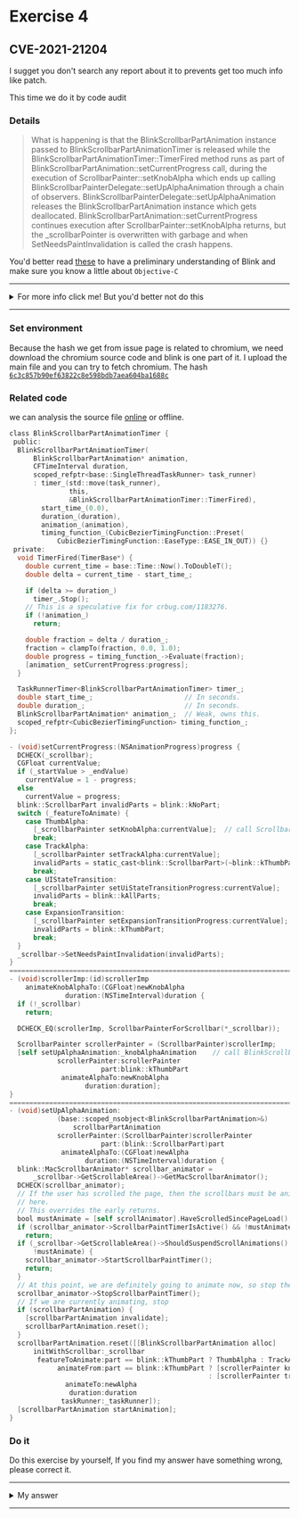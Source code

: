 # Exercise 4

## CVE-2021-21204
I sugget you don't search any report about it to prevents get too much info like patch.

This time we do it by code audit

### Details

> What is happening is that the BlinkScrollbarPartAnimation instance
  passed to BlinkScrollbarPartAnimationTimer is released while
  the BlinkScrollbarPartAnimationTimer::TimerFired method runs as
  part of BlinkScrollbarPartAnimation::setCurrentProgress call,
  during the execution of ScrollbarPainter::setKnobAlpha which ends
  up calling BlinkScrollbarPainterDelegate::setUpAlphaAnimation
  through a chain of observers.
  BlinkScrollbarPainterDelegate::setUpAlphaAnimation releases the
  BlinkScrollbarPartAnimation instance which gets deallocated.
  BlinkScrollbarPartAnimation::setCurrentProgress continues execution
  after ScrollbarPainter::setKnobAlpha returns, but the _scrollbarPointer
  is overwritten with garbage and when SetNeedsPaintInvalidation
  is called the crash happens.

You'd better read [these](https://www.chromium.org/blink) to have a preliminary understanding of Blink and make sure you know a little about `Objective-C`

---------

<details>
  <summary>For more info click me! But you'd better not do this</summary>

  https://bugs.chromium.org/p/chromium/issues/detail?id=1189926

</details>

--------

### Set environment

Because the hash we get from issue page is related to chromium, we need download the chromium source code and blink is one part of it. I upload the main file and you can try to fetch chromium.
The hash [`6c3c857b90ef63822c8e598bdb7aea604ba1688c`](https://github.com/chromium/chromium/tree/6c3c857b90ef63822c8e598bdb7aea604ba1688c/third_party/blink)

### Related code
we can analysis the source file [online](https://source.chromium.org/chromium/chromium/src/+/6c3c857b90ef63822c8e598bdb7aea604ba1688c:third_party/blink/renderer/core/scroll/mac_scrollbar_animator_impl.mm#414) or offline.

```objective-c
class BlinkScrollbarPartAnimationTimer {
 public:
  BlinkScrollbarPartAnimationTimer(
      BlinkScrollbarPartAnimation* animation,
      CFTimeInterval duration,
      scoped_refptr<base::SingleThreadTaskRunner> task_runner)
      : timer_(std::move(task_runner),
               this,
               &BlinkScrollbarPartAnimationTimer::TimerFired),
        start_time_(0.0),
        duration_(duration),
        animation_(animation),
        timing_function_(CubicBezierTimingFunction::Preset(
            CubicBezierTimingFunction::EaseType::EASE_IN_OUT)) {}
 private:
  void TimerFired(TimerBase*) {
    double current_time = base::Time::Now().ToDoubleT();
    double delta = current_time - start_time_;

    if (delta >= duration_)
      timer_.Stop();
    // This is a speculative fix for crbug.com/1183276.
    if (!animation_)
      return;

    double fraction = delta / duration_;
    fraction = clampTo(fraction, 0.0, 1.0);
    double progress = timing_function_->Evaluate(fraction);
    [animation_ setCurrentProgress:progress];
  }

  TaskRunnerTimer<BlinkScrollbarPartAnimationTimer> timer_;
  double start_time_;                       // In seconds.
  double duration_;                         // In seconds.
  BlinkScrollbarPartAnimation* animation_;  // Weak, owns this.
  scoped_refptr<CubicBezierTimingFunction> timing_function_;
};
```

```objective-c
- (void)setCurrentProgress:(NSAnimationProgress)progress {
  DCHECK(_scrollbar);
  CGFloat currentValue;
  if (_startValue > _endValue)
    currentValue = 1 - progress;
  else
    currentValue = progress;
  blink::ScrollbarPart invalidParts = blink::kNoPart;
  switch (_featureToAnimate) {
    case ThumbAlpha:
      [_scrollbarPainter setKnobAlpha:currentValue];  // call ScrollbarPainter::setKnobAlpha
      break;
    case TrackAlpha:
      [_scrollbarPainter setTrackAlpha:currentValue];
      invalidParts = static_cast<blink::ScrollbarPart>(~blink::kThumbPart);
      break;
    case UIStateTransition:
      [_scrollbarPainter setUiStateTransitionProgress:currentValue];
      invalidParts = blink::kAllParts;
      break;
    case ExpansionTransition:
      [_scrollbarPainter setExpansionTransitionProgress:currentValue];
      invalidParts = blink::kThumbPart;
      break;
  }
  _scrollbar->SetNeedsPaintInvalidation(invalidParts);
}
============================================================================
- (void)scrollerImp:(id)scrollerImp
    animateKnobAlphaTo:(CGFloat)newKnobAlpha
              duration:(NSTimeInterval)duration {
  if (!_scrollbar)
    return;

  DCHECK_EQ(scrollerImp, ScrollbarPainterForScrollbar(*_scrollbar));

  ScrollbarPainter scrollerPainter = (ScrollbarPainter)scrollerImp;
  [self setUpAlphaAnimation:_knobAlphaAnimation    // call BlinkScrollbarPainterDelegate::setUpAlphaAnimation
            scrollerPainter:scrollerPainter
                       part:blink::kThumbPart
             animateAlphaTo:newKnobAlpha
                   duration:duration];
}
============================================================================
- (void)setUpAlphaAnimation:
            (base::scoped_nsobject<BlinkScrollbarPartAnimation>&)
                scrollbarPartAnimation
            scrollerPainter:(ScrollbarPainter)scrollerPainter
                       part:(blink::ScrollbarPart)part
             animateAlphaTo:(CGFloat)newAlpha
                   duration:(NSTimeInterval)duration {
  blink::MacScrollbarAnimator* scrollbar_animator =
      _scrollbar->GetScrollableArea()->GetMacScrollbarAnimator();
  DCHECK(scrollbar_animator);
  // If the user has scrolled the page, then the scrollbars must be animated
  // here.
  // This overrides the early returns.
  bool mustAnimate = [self scrollAnimator].HaveScrolledSincePageLoad();
  if (scrollbar_animator->ScrollbarPaintTimerIsActive() && !mustAnimate)
    return;
  if (_scrollbar->GetScrollableArea()->ShouldSuspendScrollAnimations() &&
      !mustAnimate) {
    scrollbar_animator->StartScrollbarPaintTimer();
    return;
  }
  // At this point, we are definitely going to animate now, so stop the timer.
  scrollbar_animator->StopScrollbarPaintTimer();
  // If we are currently animating, stop
  if (scrollbarPartAnimation) {
    [scrollbarPartAnimation invalidate];
    scrollbarPartAnimation.reset();
  }
  scrollbarPartAnimation.reset([[BlinkScrollbarPartAnimation alloc]
      initWithScrollbar:_scrollbar
       featureToAnimate:part == blink::kThumbPart ? ThumbAlpha : TrackAlpha
            animateFrom:part == blink::kThumbPart ? [scrollerPainter knobAlpha]
                                                  : [scrollerPainter trackAlpha]
              animateTo:newAlpha
               duration:duration
             taskRunner:_taskRunner]);
  [scrollbarPartAnimation startAnimation];
}
```





### Do it
Do this exercise by yourself, If you find my answer have something wrong, please correct it.


---------

<details>
  <summary>My answer</summary>

  We can start from `TimerFired` func
  ```objective-c
  class BlinkScrollbarPartAnimationTimer [ ... ]
  void TimerFired(TimerBase*) {
    double current_time = base::Time::Now().ToDoubleT();
    double delta = current_time - start_time_;

    if (delta >= duration_)
      timer_.Stop();
    // This is a speculative fix for crbug.com/1183276.
    if (!animation_)
      return;

    double fraction = delta / duration_;
    fraction = clampTo(fraction, 0.0, 1.0);
    double progress = timing_function_->Evaluate(fraction);
    [animation_ setCurrentProgress:progress];  [1] call setCurrentProgress. Notice `animation_`
  }

  private:
    BlinkScrollbarPartAnimation* animation_;  [2] weak, own this
  ```
  [2] `BlinkScrollbarPartAnimationTimer` own the instance of `BlinkScrollbarPartAnimation` which assignmented by constructor. This make a chance to trigger uaf.

  ```objective-c
  - (void)setCurrentProgress:(NSAnimationProgress)progress {
    DCHECK(_scrollbar);
    CGFloat currentValue;
    blink::ScrollbarPart invalidParts = blink::kNoPart;
    switch (_featureToAnimate) {
      case ThumbAlpha:
        [_scrollbarPainter setKnobAlpha:currentValue];  [3] call ScrollbarPainter::setKnobAlpha
        break;
      case TrackAlpha:
        [_scrollbarPainter setTrackAlpha:currentValue];
        invalidParts = static_cast<blink::ScrollbarPart>(~blink::kThumbPart);
        break;
    }
    _scrollbar->SetNeedsPaintInvalidation(invalidParts);
  }
  ```
  `setCurrentProgress` can call `setKnobAlpha`
  ```objective-c
  - (void)scrollerImp:(id)scrollerImp
      animateKnobAlphaTo:(CGFloat)newKnobAlpha
                duration:(NSTimeInterval)duration {
    if (!_scrollbar)
      return;

    DCHECK_EQ(scrollerImp, ScrollbarPainterForScrollbar(*_scrollbar));

    ScrollbarPainter scrollerPainter = (ScrollbarPainter)scrollerImp;
    [self setUpAlphaAnimation:_knobAlphaAnimation    [4] call BlinkScrollbarPainterDelegate::setUpAlphaAnimation
              scrollerPainter:scrollerPainter
                        part:blink::kThumbPart
              animateAlphaTo:newKnobAlpha
                    duration:duration];
  }
  ```
  ```objective-c
  - (void)setUpAlphaAnimation:
              (base::scoped_nsobject<BlinkScrollbarPartAnimation>&)
                  scrollbarPartAnimation
              scrollerPainter:(ScrollbarPainter)scrollerPainter
                        part:(blink::ScrollbarPart)part
              animateAlphaTo:(CGFloat)newAlpha
                    duration:(NSTimeInterval)duration {
    blink::MacScrollbarAnimator* scrollbar_animator =
        _scrollbar->GetScrollableArea()->GetMacScrollbarAnimator();
    DCHECK(scrollbar_animator);

    // If we are currently animating, stop
    if (scrollbarPartAnimation) {                                       [5]
      [scrollbarPartAnimation invalidate];
      scrollbarPartAnimation.reset();
    }
    scrollbarPartAnimation.reset([[BlinkScrollbarPartAnimation alloc]   [6]
        initWithScrollbar:_scrollbar
        featureToAnimate:part == blink::kThumbPart ? ThumbAlpha : TrackAlpha
              animateFrom:part == blink::kThumbPart ? [scrollerPainter knobAlpha]
                                                    : [scrollerPainter trackAlpha]
                animateTo:newAlpha
                duration:duration
              taskRunner:_taskRunner]);
    [scrollbarPartAnimation startAnimation];
  }
  ```
  The `(base::scoped_nsobject<BlinkScrollbarPartAnimation>&) scrollbarPartAnimation` can be release by `reset()`

  - About `scoped_nsobject`:
    >`scoped_nsobject<>` is patterned after std::unique_ptr<>, but maintains
    ownership of an NSObject subclass object.  Style deviations here are solely
    for compatibility with std::unique_ptr<>'s interface, with which everyone is
    already familiar.

    >scoped_nsobject<> takes ownership of an object (in the constructor or in
    reset()) by taking over the caller's existing ownership claim.  The caller
    must own the object it gives to scoped_nsobject<>, and relinquishes an
    ownership claim to that object.  **scoped_nsobject<> does not call -retain,
    callers have to call this manually if appropriate.**
  - About `void base::scoped_nsprotocol< NST >::reset( NST object = nil )`:
    ```objective-c                            {
      // We intentionally do not check that object != object_ as the caller must
      // either already have an ownership claim over whatever it passes to this
      // method, or call it with the |RETAIN| policy which will have ensured that
      // the object is retained once more when reaching this point.
      [object_ release];
      object_ = object;
      }
    ```


</details>

--------

